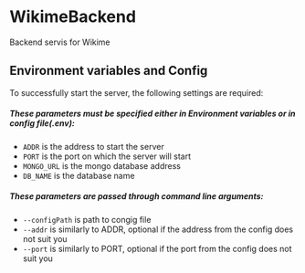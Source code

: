 # WikimeBackend
Backend servis for Wikime

## Environment variables and Config 
To successfully start the server, the following settings are required:

  ##### These parameters must be specified either in *Environment variables* or in *config file(.env)*:
  - `ADDR` is the address to start the server 
  - `PORT` is the port on which the server will start
  - `MONGO_URL` is the mongo database address
  - `DB_NAME` is the database name
 ##### These parameters are passed through *command line arguments*:
  - `--configPath` is path to congig file
  - `--addr` is similarly to ADDR, optional if the address from the config does not suit you
  - `--port` is similarly to PORT, optional if the port from the config does not suit you
